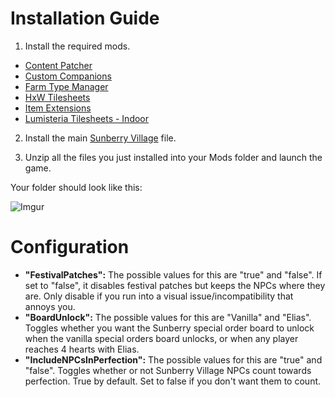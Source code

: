 # Installation Guide
1. Install the required mods.
- [Content Patcher](https://www.nexusmods.com/stardewvalley/mods/1915)
- [Custom Companions](https://www.nexusmods.com/stardewvalley/mods/8626)
- [Farm Type Manager](https://www.nexusmods.com/stardewvalley/mods/3231)
- [HxW Tilesheets](https://www.nexusmods.com/stardewvalley/mods/20139)
- [Item Extensions](https://www.nexusmods.com/stardewvalley/mods/20357)
- [Lumisteria Tilesheets - Indoor](https://www.nexusmods.com/stardewvalley/mods/9599)

2. Install the main [Sunberry Village](https://www.nexusmods.com/stardewvalley/mods/11111?tab=files) file.

3. Unzip all the files you just installed into your Mods folder and launch the game.

Your folder should look like this: 

![Imgur](https://imgur.com/8Zo52eI.png)

# Configuration
- **"FestivalPatches":** The possible values for this are "true" and "false". If set to "false", it disables festival patches but keeps the NPCs where they are. Only disable if you run into a visual issue/incompatibility that annoys you. 
- **"BoardUnlock":** The possible values for this are "Vanilla" and "Elias". Toggles whether you want the Sunberry special order board to unlock when the vanilla special orders board unlocks, or when any player reaches 4 hearts with Elias.
- **"IncludeNPCsInPerfection":** The possible values for this are "true" and "false". Toggles whether or not Sunberry Village NPCs count towards perfection. True by default. Set to false if you don't want them to count.
